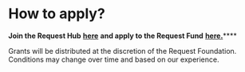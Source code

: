 # How to apply?

**Join the Request Hub** [**here**](https://join.slack.com/t/requesthub/shared_invite/enQtMjkwNDQwMzUwMjI3LWNlYTlmODViMmE3MzY0MWFiMTUzYmNiMWEyZmNiNWZhMjM3MTEzN2JkZTMxN2FhN2NmODFkNmU5MDBmOTUwMjA) **and apply to the Request Fund** [**here.**](https://requestnetwork.typeform.com/to/zZ5zUj)\*\*\*\*

Grants will be distributed at the discretion of the Request Foundation. Conditions may change over time and based on our experience.

